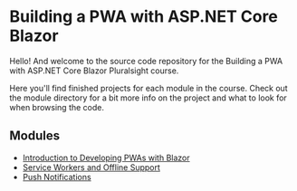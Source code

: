 # Building a PWA with ASP.NET Core Blazor

Hello! And welcome to the source code repository for the Building a PWA with ASP.NET Core Blazor Pluralsight course.

Here you'll find finished projects for each module in the course. Check out the module directory for a bit more info on the project and what to look for when browsing the code.

## Modules

* [Introduction to Developing PWAs with Blazor](./m2-intro/README.md)
* [Service Workers and Offline Support](./m3-offline/README.md)
* [Push Notifications](./m4-push/README.md)
